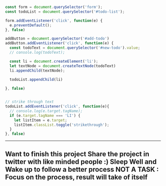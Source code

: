 ```javascript
const form = document.querySelector('form');
const todoList = document.querySelector('#todo-list');

form.addEventListener('click', function(e) {
  e.preventDefault();
}, false)

addButton = document.querySelector('#add-todo')
addButton.addEventListener('click', function(e) {
  const todoText = document.querySelector('#new-todo').value;
  // console.log(todoText);

  const li = document.createElement('li');
  let textNode = document.createTextNode(todoText)
  li.appendChild(textNode);

  todoList.appendChild(li)
  
}, false)


// strike through text
todoList.addEventListener('click', function(e){
  // console.log(e.target.tagName);
  if (e.target.tagName === 'LI') {
    let listItem = e.target;
    listItem.classList.toggle('strikethrough');
  }
}, false)
```

---
Want to finish this project
Share the project in twitter with like minded people :)
Sleep Well and Wake up to follow a better process
NOT A TASK : Focus on the process, result will take of itself
---

